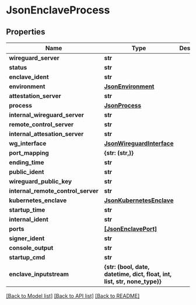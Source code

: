 # JsonEnclaveProcess


## Properties
Name | Type | Description | Notes
------------ | ------------- | ------------- | -------------
**wireguard_server** | **str** |  | [optional] 
**status** | **str** |  | [optional] 
**enclave_ident** | **str** |  | [optional] 
**environment** | [**JsonEnvironment**](JsonEnvironment.md) |  | [optional] 
**attestation_server** | **str** |  | [optional] 
**process** | [**JsonProcess**](JsonProcess.md) |  | [optional] 
**internal_wireguard_server** | **str** |  | [optional] 
**remote_control_server** | **str** |  | [optional] 
**internal_attesation_server** | **str** |  | [optional] 
**wg_interface** | [**JsonWireguardInterface**](JsonWireguardInterface.md) |  | [optional] 
**port_mapping** | **{str: (str,)}** |  | [optional] 
**ending_time** | **str** |  | [optional] 
**public_ident** | **str** |  | [optional] 
**wireguard_public_key** | **str** |  | [optional] 
**internal_remote_control_server** | **str** |  | [optional] 
**kubernetes_enclave** | [**JsonKubernetesEnclave**](JsonKubernetesEnclave.md) |  | [optional] 
**startup_time** | **str** |  | [optional] 
**internal_ident** | **str** |  | [optional] 
**ports** | [**[JsonEnclavePort]**](JsonEnclavePort.md) |  | [optional] 
**signer_ident** | **str** |  | [optional] 
**console_output** | **str** |  | [optional] 
**startup_cmd** | **str** |  | [optional] 
**enclave_inputstream** | **{str: (bool, date, datetime, dict, float, int, list, str, none_type)}** |  | [optional] 

[[Back to Model list]](../README.md#documentation-for-models) [[Back to API list]](../README.md#documentation-for-api-endpoints) [[Back to README]](../README.md)


